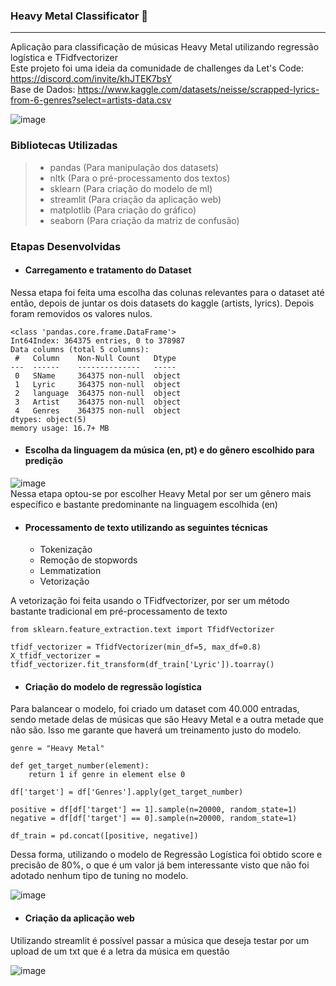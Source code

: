 ### Heavy Metal Classificator :metal:
---
Aplicação para classificação de músicas Heavy Metal utilizando regressão logística e TFidfvectorizer <br>
Este projeto foi uma ideia da comunidade de challenges da Let's Code: https://discord.com/invite/khJTEK7bsY <br>
Base de Dados: https://www.kaggle.com/datasets/neisse/scrapped-lyrics-from-6-genres?select=artists-data.csv

![image](https://user-images.githubusercontent.com/84031272/185224284-1d1c0125-addc-4fc0-82e4-9791f8e20944.png)

### Bibliotecas Utilizadas <br>

> - pandas (Para manipulação dos datasets)
> - nltk (Para o pré-processamento dos textos)
> - sklearn (Para criação do modelo de ml)
> - streamlit (Para criação da aplicação web)
> - matplotlib (Para criação do gráfico)
> - seaborn (Para criação da matriz de confusão)

### Etapas Desenvolvidas

- #### Carregamento e tratamento do Dataset 

Nessa etapa foi feita uma escolha das colunas relevantes para o dataset até então, depois de juntar os dois datasets do kaggle (artists, lyrics). Depois foram removidos os valores nulos.

```
<class 'pandas.core.frame.DataFrame'>
Int64Index: 364375 entries, 0 to 378987
Data columns (total 5 columns):
 #   Column    Non-Null Count   Dtype 
---  ------    --------------   ----- 
 0   SName     364375 non-null  object
 1   Lyric     364375 non-null  object
 2   language  364375 non-null  object
 3   Artist    364375 non-null  object
 4   Genres    364375 non-null  object
dtypes: object(5)
memory usage: 16.7+ MB
```

- #### Escolha da linguagem da música (en, pt) e do gênero escolhido para predição 

![image](https://user-images.githubusercontent.com/84031272/185226905-431df69e-276c-4a1f-b467-3542869200a2.png) <br>
Nessa etapa optou-se por escolher Heavy Metal por ser um gênero mais específico e bastante predominante na linguagem escolhida (en)

- #### Processamento de texto utilizando as seguintes técnicas
  - Tokenização
  - Remoção de stopwords
  - Lemmatization
  - Vetorização

A vetorização foi feita usando o TFidfvectorizer, por ser um método bastante tradicional em pré-processamento de texto
```
from sklearn.feature_extraction.text import TfidfVectorizer

tfidf_vectorizer = TfidfVectorizer(min_df=5, max_df=0.8)
X_tfidf_vectorizer = tfidf_vectorizer.fit_transform(df_train['Lyric']).toarray()
```
  
- #### Criação do modelo de regressão logística 
Para balancear o modelo, foi criado um dataset com 40.000 entradas, sendo metade delas de músicas que são Heavy Metal e a outra metade que não são. Isso me garante que haverá um treinamento justo do modelo.

```
genre = "Heavy Metal"

def get_target_number(element):
    return 1 if genre in element else 0
    
df['target'] = df['Genres'].apply(get_target_number)

positive = df[df['target'] == 1].sample(n=20000, random_state=1)
negative = df[df['target'] == 0].sample(n=20000, random_state=1)

df_train = pd.concat([positive, negative])
```
Dessa forma, utilizando o modelo de Regressão Logística foi obtido score e precisão de 80%, o que é um valor já bem interessante visto que não foi adotado nenhum tipo de tuning no modelo.

![image](https://user-images.githubusercontent.com/84031272/185232322-ea2bc8f6-69ed-4d47-bd3f-08e32b3862b0.png)

- #### Criação da aplicação web
Utilizando streamlit é possível passar a música que deseja testar por um upload de um txt que é a letra da música em questão

![image](https://user-images.githubusercontent.com/84031272/185233066-53b32c8c-848d-46f3-a681-5be09e93d0ad.png)


